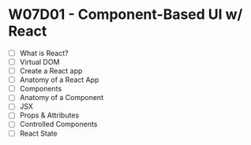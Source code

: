 # W07D01 - Component-Based UI w/ React
- [ ] What is React?
- [ ] Virtual DOM
- [ ] Create a React app
- [ ] Anatomy of a React App
- [ ] Components
- [ ] Anatomy of a Component
- [ ] JSX
- [ ] Props & Attributes
- [ ] Controlled Components
- [ ] React State
